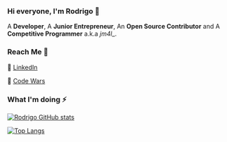 
### Hi everyone, I'm Rodrigo 👋

A __Developer__, A __Junior Entrepreneur__, An __Open Source Contributor__ and A __Competitive Programmer__ a.k.a _jm4l__.

### Reach Me :speech_balloon:

💼 [LinkedIn](https://www.linkedin.com/in/rodrigobsimon/)

👊 [Code Wars](https://www.codewars.com/users/jm4l_)

### What I'm doing ⚡

[![Rodrigo GitHub stats](https://github-readme-stats.vercel.app/api?username=rodrigobsimon&count_private=true&show_icons=true)](https://github.com/anuraghazra/github-readme-stats)

[![Top Langs](https://github-readme-stats.vercel.app/api/top-langs/?username=rodrigobsimon&layout=compact)](https://github.com/anuraghazra/github-readme-stats)
